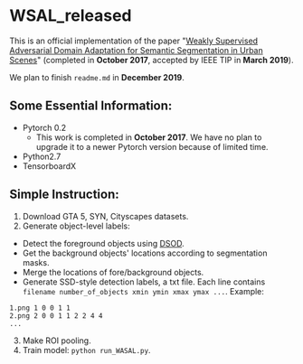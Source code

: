 # WSAL_released

This is an official implementation of the paper "[Weakly Supervised Adversarial Domain Adaptation for Semantic Segmentation in Urban Scenes](https://arxiv.org/abs/1904.09092)" (completed in **October 2017**, accepted by IEEE TIP in **March 2019**).

We plan to finish ```readme.md``` in **December 2019**. 

## Some Essential Information:

- Pytorch 0.2
  - This work is completed in **October 2017**. We have no plan to upgrade it to a newer Pytorch version because of limited time.
- Python2.7
- TensorboardX


## Simple Instruction:
1. Download GTA 5, SYN, Cityscapes datasets.
2. Generate object-level labels:
  - Detect the foreground objects using [DSOD](https://github.com/szq0214/DSOD).
  - Get the background objects' locations according to segmentation masks.
  - Merge the locations of fore/background objects.
  - Generate SSD-style detection labels, a txt file. Each line contains ```filename number_of_objects xmin ymin xmax ymax ...```. 
   Example:
   ```
   1.png 1 0 0 1 1 
   2.png 2 0 0 1 1 2 2 4 4
   ...
   ```
3. Make ROI pooling.
4. Train model: ```python run_WASAL.py```.
